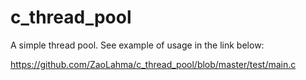 # c_thread_pool
A simple thread pool. See example of usage in the link below:

https://github.com/ZaoLahma/c_thread_pool/blob/master/test/main.c
